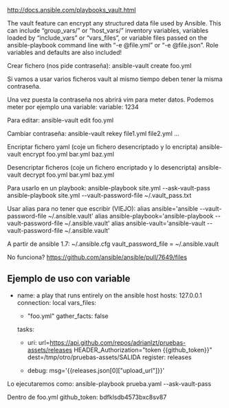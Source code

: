 http://docs.ansible.com/playbooks_vault.html

The vault feature can encrypt any structured data file used by Ansible. This can include “group_vars/” or “host_vars/” inventory variables, variables loaded by “include_vars” or “vars_files”, or variable files passed on the ansible-playbook command line with “-e @file.yml” or “-e @file.json”. Role variables and defaults are also included!

Crear fichero (nos pide contraseña):
ansible-vault create foo.yml

Si vamos a usar varios ficheros vault al mismo tiempo deben tener la misma contraseña.

Una vez puesta la contraseña nos abrirá vim para meter datos.
Podemos meter por ejemplo una variable:
variable: 1234


Para editar:
ansible-vault edit foo.yml

Cambiar contraseña:
ansible-vault rekey file1.yml file2.yml ...

Encriptar fichero yaml (coje un fichero desencriptado y lo encripta)
ansible-vault encrypt foo.yml bar.yml baz.yml

Desencriptar ficheros (coje un fichero encriptado y lo desencripta)
ansible-vault decrypt foo.yml bar.yml baz.yml


Para usarlo en un playbook:
ansible-playbook site.yml --ask-vault-pass
ansible-playbook site.yml --vault-password-file ~/.vault_pass.txt

Usar alias para no tener que escribir (VIEJO):
alias ansible='ansible --vault-password-file ~/.ansible.vault'
alias ansible-playbook='ansible-playbook --vault-password-file ~/.ansible.vault'
alias ansible-vault='ansible-vault --vault-password-file ~/.ansible.vault'

A partir de ansible 1.7:
~/.ansible.cfg
vault_password_file = ~/.ansible.vault

No funciona? https://github.com/ansible/ansible/pull/7649/files


## Ejemplo de uso con variable ##
- name: a play that runs entirely on the ansible host
  hosts: 127.0.0.1
  connection: local
  vars_files:
   - "foo.yml"
  gather_facts: false

  tasks:
  - uri: url=https://api.github.com/repos/adrianlzt/pruebas-assets/releases
         HEADER_Authorization="token {{github_token}}"
         dest=/tmp/otro/pruebas-assets/SALIDA
    register: releases

  - debug: msg='{{releases.json[0]["upload_url"]}}'

Lo ejecutaremos como:
ansible-playbook prueba.yaml --ask-vault-pass

Dentro de foo.yml
github_token: bdfklsdb4573bxc8sv87

